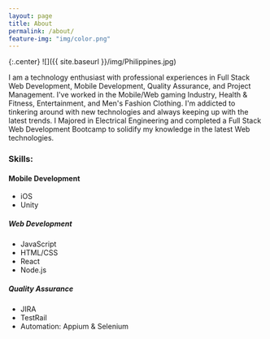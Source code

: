 ```yaml
---
layout: page
title: About
permalink: /about/
feature-img: "img/color.png"
---
```

{:.center}
![]({{ site.baseurl }}/img/Philippines.jpg)

I am a technology enthusiast with professional experiences in Full Stack Web Development, Mobile Development, Quality Assurance, and Project Management. I've worked in the Mobile/Web gaming Industry, Health & Fitness, Entertainment, and Men's Fashion Clothing. I'm addicted to tinkering around with new technologies and always keeping up with the latest trends. I Majored in Electrical Engineering and completed a Full Stack Web Development Bootcamp to solidify my knowledge in the latest Web technologies.

### Skills:

#### Mobile Development
- iOS
- Unity

##### Web Development
- JavaScript
- HTML/CSS
- React
- Node.js

##### Quality Assurance
- JIRA
- TestRail
- Automation: Appium & Selenium
